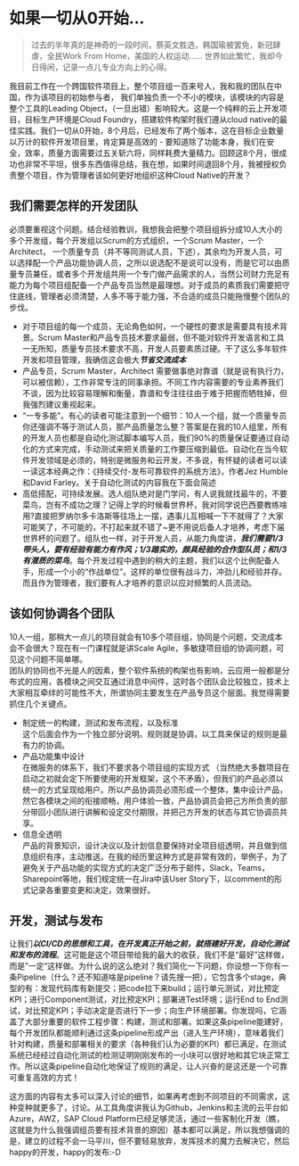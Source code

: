 # 如果一切从0开始...
> 过去的半年真的是神奇的一段时间，蔡英文胜选，韩国瑜被罢免，新冠肆虐，全民Work From Home，美国的人权运动...... 世界如此繁忙，我却今日得闲，记录一点儿专业方向上的心得。

我目前工作在一个跨国软件项目上，整个项目组一百来号人，我和我的团队在中国，作为该项目的初始参与者， 我们单独负责一个不小的模块，该模块的内容是整个工具的Leading Object，（一旦出错）影响较大。这是一个纯粹的云上开发项目，目标生产环境是Cloud Foundry，搭建软件构架时我们遵从cloud native的最佳实践。我们一切从0开始，8个月后，已经发布了两个版本，这在目标企业数量以万计的软件开发项目里，肯定算是高效的 - 要知道除了功能本身，我们在安全，效率，质量方面需要过五关斩六将，同样耗费大量精力。回顾这8个月，很成功也非常不平坦，很多东西值得总结，我在想，如果时间退回8个月，我被授权负责整个项目，作为管理者该如何更好地组织这种Cloud Native的开发？

## 我们需要怎样的开发团队
必须要重视这个问题。结合经验教训，我想我会把整个项目组拆分成10人大小的多个开发组，每个开发组以Scrum的方式组织，一个Scrum Master，一个Architect， 一个质量专员（并不等同测试人员，下述），其余均为开发人员，可以选择配一个产品功能协调人员，之所以说选配不是说可以没有，而是它可以由质量专员兼任，或者多个开发组共用一个专门做产品需求的人，当然公司财力充足有能力为每个项目组配备一个产品专员当然是最理想。对于成员的素质我们需要把守住底线，管理者必须清楚，人多不等于能力强，不合适的成员只能拖慢整个团队的步伐。
+ 对于项目组的每一个成员，无论角色如何，一个硬性的要求是需要具有技术背景。Scrum Master和产品专员技术要求最弱，但不能对软件开发语言和工具一无所知，质量专员技术要求不高，开发人员要素质过硬。干了这么多年软件开发和项目管理，我确信这会极大***节省交流成本***
+ 产品专员，Scrum Master，Architect 需要做事绝对靠谱（就是说有执行力，可以被信赖），工作非常专注的同事承担。不同工作内容需要的专业素养我们不谈，因为比较容易理解和衡量，靠谱和专注往往由于难于把握而牺牲掉，但我强烈建议重视起来。
+ “一专多能”。有心的读者可能注意到一个细节：10人一个组，就一个质量专员你还强调不等于测试人员，那产品质量怎么整？答案是在我的10人组里，所有的开发人员也都是自动化测试脚本编写人员，我们90%的质量保证要通过自动化的方式来完成，手动测试来把关质量的工作要压缩到最低。自动化在当今软件开发领域是必须的，特别是微服务和云开发，不多说，有怀疑的读者可以读一读这本经典之作：《持续交付-发布可靠软件的系统方法》，作者Jez Humble 和David Farley。关于自动化测试的内容我在下面会简述
+ 高低搭配，可持续发展。选人组队绝对是门学问，有人说我就找最牛的，不要菜鸟，岂有不成功之理？记得上学的时候看世界杯，我对同学说巴西要教练啥用?直接把罗纳尔多卡洛斯等往场上一摆，遇事儿互相喊一下不就得了？大家可能笑了，不可能的，不打起来就不错了~更不用说后备人才培养，考虑下届世界杯的问题了。组队也一样，对于开发人员，从能力角度讲，***我们需要1/3带头人，要有经验有能力有作风；1/3踏实的，颇具经验的合作型队员；和1/3有潜质的菜鸟***。每个开发过程中遇到的稍大的主题，我们以这个比例配备人手，形成一个小的“作战单位”。这样的单位很有战斗力，冲劲儿和经验并存。而且作为管理者，我们要有人才培养的意识以应对频繁的人员流动。

## 该如何协调各个团队
10人一组，那稍大一点儿的项目就会有10多个项目组，协同是个问题，交流成本会不会很大？现在有一门课程就是讲Scale Agile，多敏捷项目组的协调问题，可见这个问题不简单哪。  
团队的协同也不光是人的因素，整个软件系统的构架也有影响，云应用一般都是分布式的应用，各模块之间交互通过消息中间件，这时各个团队会比较独立，技术上大家相互牵绊的可能性不大，所谓协同主要发生在产品专员这个层面。我觉得需要抓住几个关键点。  
+ 制定统一的构建，测试和发布流程，以及标准  
这个后面会作为一个独立部分说明。规则就是协调，以工具来保证的规则是最有力的协调。
+ 产品功能集中设计  
在微服务的体系下，我们不要求各个项目组的实现方式 （当然绝大多数项目在启动之初就会定下所要使用的开发框架，这个不矛盾），但我们的产品必须以统一的方式呈现给用户。所以产品协调员必须形成一个整体，集中设计产品，然它各模块之间的衔接顺畅，用户体验一致，产品协调员会把己方所负责的部分带回小团队进行讲解和设定交付期限，并把己方开发的状态与其它协调员共享。  
+ 信息全透明  
产品的背景知识，设计决议以及计划信息要保持对全项目组透明，并且做到信息组织有序，主动推送。在我的经历里这种方式是非常有效的，举例子，为了避免关于产品功能的实现方式的决定广泛分布于邮件，Slack，Teams，Sharepoint等地，我们规定统一在Jira中该User Story下，以comment的形式记录各重要变更和决定，效果很好。

## 开发，测试与发布  
让我们***以CI/CD的思想和工具，在开发真正开始之前，就搭建好开发，自动化测试和发布的流程***。这可能是这个项目带给我的最大的收获，我们不是“最好”这样做，而是”一定“这样做。为什么说的这么绝对？我们简化一下问题，你设想一下你有一条Pipeline（什么？还不知道啥是pipeline？请先搜一把），它包含多个stage，典型的有：发现代码库有新提交；把code拉下来build；运行单元测试，对比预定KPI；进行Component测试，对比预定KPI；部署进Test环境；运行End to End测试，对比预定KPI；手动决定是否进行下一步；向生产环境部署。你发现吗，它涵盖了大部分重要的软件工程步骤：构建，测试和部署。如果这条pipeline能建好，每个开发团队都能顺利通过这条pipeline形成产出（进入生产环境），意味着我们针对构建，质量和部署相关的要求（各种我们认为必要的KPI）都已满足，在测试系统已经经过自动化测试的检测证明刚刚发布的一小块可以很好地和其它块正常工作。所以这条pipeline自动化地保证了规则的满足，让人兴奋的是这还是一个可靠可重复高效的方式！

这方面的内容有太多可以深入讨论的细节，如果再考虑到不同项目的不同需求，这种变种就更多了，讨论。从工具角度讲我认为Github，Jenkins和主流的云平台如Azure，AWZ，SAP Cloud Platform已经足够灵活，通过一些客制化开发（瞧，这就是为什么我强调组员要有技术背景的原因）基本都可以满足，所以我想强调的是，建立的过程不会一马平川，但不要轻易放弃，发挥技术的魔力去解决它，然后happy的开发，happy的发布:-D

